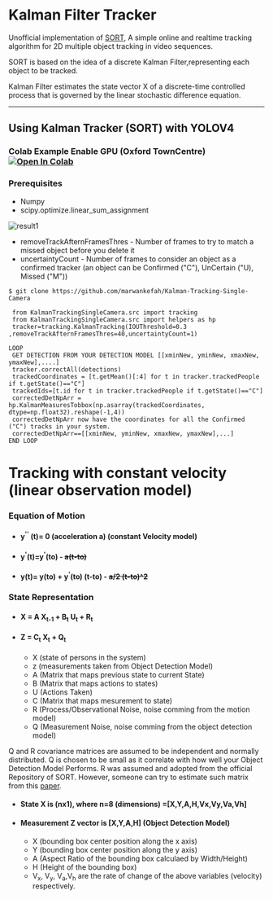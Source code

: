 
# Kalman Filter Tracker

Unofficial implementation of [SORT](http://arxiv.org/abs/1602.00763), A simple online and realtime tracking algorithm for 2D multiple object tracking in video sequences.

SORT is based on the idea of a discrete Kalman Filter,representing each object to be tracked.

Kalman Filter estimates the state vector X of a discrete-time controlled process that is governed by the linear stochastic difference equation.

---
## Using Kalman Tracker (SORT) with YOLOV4

### Colab Example Enable GPU (Oxford TownCentre) [![Open In Colab](https://colab.research.google.com/assets/colab-badge.svg)](https://colab.research.google.com/drive/16g9ovKNglXNvJXIW8E4Hqg0vjHRg36Q-?usp=sharing)

### Prerequisites
   -  Numpy
   -  scipy.optimize.linear_sum_assignment

![result1](https://github.com/marwankefah/Kalman-Tracking-Single-Camera/blob/master/sampleTracked.gif)


-  removeTrackAfternFramesThres  - Number of frames to try to match a missed object before you delete it
-  uncertaintyCount              - Number of frames to consider an object as a confirmed tracker (an object can be  Confirmed ("C"), UnCertain ("U), Missed ("M"))         
```
$ git clone https://github.com/marwankefah/Kalman-Tracking-Single-Camera
```
```
 from KalmanTrackingSingleCamera.src import tracking
 from KalmanTrackingSingleCamera.src import helpers as hp 
 tracker=tracking.KalmanTracking(IOUThreshold=0.3 ,removeTrackAfternFramesThres=40,uncertaintyCount=1)
 
LOOP 
 GET DETECTION FROM YOUR DETECTION MODEL [[xminNew, yminNew, xmaxNew, ymaxNew],....]
 tracker.correctAll(detections)
 trackedCoordinates = [t.getMean()[:4] for t in tracker.trackedPeople if t.getState()=="C"]
 trackedIds=[t.id for t in tracker.trackedPeople if t.getState()=="C"]
 correctedDetNpArr = hp.KalmanMeasuresTobbox(np.asarray(trackedCoordinates, dtype=np.float32).reshape(-1,4))
 correctedDetNpArr now have the coordinates for all the Confirmed ("C") tracks in your system.
 correctedDetNpArr==[[xminNew, yminNew, xmaxNew, ymaxNew],...] 
END LOOP    
```

# Tracking with constant velocity (linear observation model)
### Equation of Motion 
-  #### y<sup>''</sup> (t)= 0 (acceleration a)  (constant Velocity model) 
-  #### y<sup>'</sup>(t)=y<sup>'</sup>(to) - <del>a(t-to)</del> 
-  #### y(t)= y(to) + y<sup>'</sup>(to) (t-to) - <del>a/2 (t-to)^2 </del> 
### State Representation
-  #### X = A X<sub>t-1</sub> + B<sub>t</sub> U<sub>t</sub> +  R<sub>t</sub>
-  #### Z = C<sub>t</sub> X<sub>t</sub> + Q<sub>t</sub>
   -    X  (state of persons in the system)
   -    z  (measurements taken from Object Detection Model)
   -    A  (Matrix that maps previous state to current State)
   -    B  (Matrix that maps actions to states) 
   -    U  (Actions Taken)
   -    C  (Matrix that maps mesurement to state)
   -    R  (Process/Observational Noise, noise comming from the motion model)
   -    Q  (Measurement Noise, noise comming from the object detection model)

 Q and R covariance matrices are assumed to be independent and normally distributed.
 Q is chosen to be small as it correlate with how well your Object Detection Model Performs.
 R was assumed and adopted from the official Repository of SORT. However, someone can try to estimate such matrix from this [paper](https://ieeexplore.ieee.org/document/6719478).
-  #### State X is (nx1), where n=8 (dimensions) =[X,Y,A,H,Vx,Vy,Va,Vh]
-  ####  Measurement  Z vector is [X,Y,A,H] (Object Detection Model)
   -    X (bounding box center position along the x axis)
   -    Y (bounding box center position along the y axis)
   -    A (Aspect Ratio of the bounding box calculaed by Width/Height)
   -    H (Height of the bounding box)
   -    V<sub>x</sub>, V<sub>y</sub>, V<sub>a</sub>,V<sub>h</sub> are the rate of change of the above variables (velocity) respectively.

 




